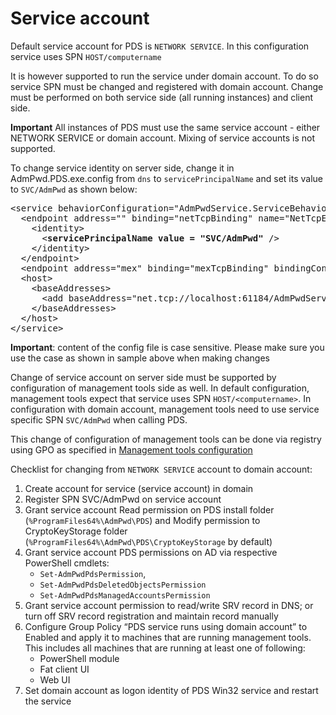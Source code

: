 ﻿# Service account

Default service account for PDS is `NETWORK SERVICE`. In this configuration service uses SPN `HOST/computername`

It is however supported to run the service under domain account. To do so service SPN must be changed and registered with domain account. Change must be performed on both service side (all running instances) and client side.

**Important** All instances of PDS must use the same service account - either NETWORK SERVICE or domain account. Mixing of service accounts is not supported.

To change service identity on server side, change it in AdmPwd.PDS.exe.config from <code>dns</code> to <code>servicePrincipalName</code> and set its value to <code>SVC/AdmPwd</code> as shown below:

<div class="highlight highlight-text-xml">
<pre>&lt;<span class="pl-ent">service</span> <span class="pl-e">behaviorConfiguration</span>=<span class="pl-s"><span class="pl-pds">"</span>AdmPwdService.ServiceBehavior<span class="pl-pds">"</span></span> <span class="pl-e">name</span>=<span class="pl-s"><span class="pl-pds">"</span>AdmPwd.PDS.AdmPwdSvc<span class="pl-pds">"</span></span>&gt;
  &lt;<span class="pl-ent">endpoint</span> <span class="pl-e">address</span>=<span class="pl-s"><span class="pl-pds">"</span><span class="pl-pds">"</span></span> <span class="pl-e">binding</span>=<span class="pl-s"><span class="pl-pds">"</span>netTcpBinding<span class="pl-pds">"</span></span> <span class="pl-e">name</span>=<span class="pl-s"><span class="pl-pds">"</span>NetTcpEndpoint<span class="pl-pds">"</span></span> <span class="pl-e">contract</span>=<span class="pl-s"><span class="pl-pds">"</span>AdmPwd.PDS.IAdmPwdSvc<span class="pl-pds">"</span></span>&gt;
    &lt;<span class="pl-ent">identity</span>&gt;
      &lt;<strong><span class="pl-ent">servicePrincipalName</span> value = <span class="pl-s"><span class="pl-pds">"</span>SVC/AdmPwd<span class="pl-pds">"</span></span></strong> /&gt;
    &lt;/<span class="pl-ent">identity</span>&gt;
  &lt;/<span class="pl-ent">endpoint</span>&gt;
  &lt;<span class="pl-ent">endpoint</span> <span class="pl-e">address</span>=<span class="pl-s"><span class="pl-pds">"</span>mex<span class="pl-pds">"</span></span> <span class="pl-e">binding</span>=<span class="pl-s"><span class="pl-pds">"</span>mexTcpBinding<span class="pl-pds">"</span></span> <span class="pl-e">bindingConfiguration</span>=<span class="pl-s"><span class="pl-pds">"</span><span class="pl-pds">"</span></span> <span class="pl-e">name</span>=<span class="pl-s"><span class="pl-pds">"</span>MexTcpEndpoint<span class="pl-pds">"</span></span> <span class="pl-e">contract</span>=<span class="pl-s"><span class="pl-pds">"</span>IMetadataExchange<span class="pl-pds">"</span></span> /&gt;
  &lt;<span class="pl-ent">host</span>&gt;
    &lt;<span class="pl-ent">baseAddresses</span>&gt;
      &lt;<span class="pl-ent">add</span> <span class="pl-e">baseAddress</span>=<span class="pl-s"><span class="pl-pds">"</span>net.tcp://localhost:61184/AdmPwdService<span class="pl-pds">"</span></span> /&gt;
    &lt;/<span class="pl-ent">baseAddresses</span>&gt;
  &lt;/<span class="pl-ent">host</span>&gt;
&lt;/<span class="pl-ent">service</span>&gt;</pre>
</div>

**Important**: content of the config file is case sensitive. Please make sure you use the case as shown in sample above when making changes

Change of service account on server side must be supported by configuration of management tools side as well. In default configuration, management tools expect that service uses SPN `HOST/<computername>`. In configuration with domain account, management tools need to use service specific SPN `SVC/AdmPwd` when calling PDS.

This change of configuration of management tools can be done via registry using GPO as specified in [Management tools configuration](../Management-Tools/Configuration.md)

Checklist for changing from `NETWORK SERVICE` account to domain account:
1. Create account for service (service account) in domain
2. Register SPN SVC/AdmPwd on service account
3. Grant service account Read permission on PDS install folder (`%ProgramFiles64%\AdmPwd\PDS`) and Modify permission to CryptoKeyStorage folder (`%ProgramFiles64%\AdmPwd\PDS\CryptoKeyStorage` by default)
4. Grant service account PDS permissions on AD via respective PowerShell cmdlets:
   * `Set-AdmPwdPdsPermission`, 
   * `Set-AdmPwdPdsDeletedObjectsPermission` 
   * `Set-AdmPwdPdsManagedAccountsPermission`
5. Grant service account permission to read/write SRV record in DNS; or turn off SRV record registration and maintain record manually
6. Configure Group Policy “PDS service runs using domain account” to Enabled and apply it to machines that are running management tools. This includes all machines that are running at least one of following:
    * PowerShell module
 	* Fat client UI
 	* Web UI
7. Set domain account as logon identity of PDS Win32 service and restart the service
